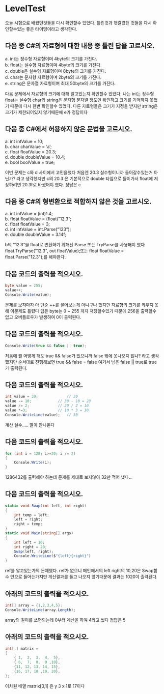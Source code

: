 # LevelTest
오늘 시험으로 배웠던것들을 다시 확인할수 있었다.
틀린것과 햇갈렸던 것들을 다시 확인할수있는 좋은 타이밍이라고 생각한다.

## 다음 중 C#의 자료형에 대한 내용 중 틀린 답을 고르시오. 
a. int는 정수형 자료형이며 4byte의 크기를 가진다.<br/>
b. float는 실수형 자료형이며 4byte의 크기를 가진다.<br/>
c. double은 실수형 자료형이며 8byte의 크기를 가진다. <br/>
d. char는 문자형 자료형이며 2byte의 크기를 가진다. <br/>
e. string은 문자열 자료형이며 최대 50byte의 크기를 가진다.<br/> 

다음 문제에서 자료형의 크기에 대해 알고있는지 확인할수 있었다. 나는 int는 정수형 float는 실수형
char와 string은 문자형 문자열 정도만 확인하고 크기를 기억하지 못했기 때문에 다시 한번 확인할수 있었다.
다른 자료형들은 크기가 지정을 받지만 string은 크기가 제한되어있지 않기때문에 e가 정답이다

## 다음 중 C#에서 허용하지 않은 문법을 고르시오. 
a. int intValue = 10; <br/> 
b. char charValue = ‘a’; <br/> 
c. float floatValue = 20.3; <br/> 
d. double doubleValue = 10.4; <br/> 
e. bool boolValue = true; <br/> 

이번 문제는 c와 d 사이에서 고민을했다 처음엔 20.3 실수형이니까 들어갈수있는거 아닌가? 라고 생각했지만
c의 20.3 은 기본적으로 double 타입으로 들어가서 float에 저장하려면 20.3f로 바꿨어야 했다. 정답은 c

## 다음 중 C#의 형변환으로 적합하지 않은 것을 고르시오. 
a. int intValue = (int)1.4; <br/>
b. float floatValue = (float)”12.3”;  <br/>
c. float floatValue = 3; <br/>
d. int intValue = int.Parse(“123”); <br/>
e. double doubleValue = 3.14f; <br/>

b의 "12.3"을 float로 변환하기 위해선 Parse 또는 TryParse를 사용해야 했다<br/>
float.TryParse("12.3", out floatValue);또는 float floatValue = float.Parse("12.3");를 해야한다.

## 다음 코드의 출력을 적으시오.
```cs
byte value = 255;
value++;
Console.Write(value);
```
문제를 보자마자 아 단순 ++를 물어보는게 아니구나 했지만 자료형의 크기를 외우지 못해 이문제도 틀렸다
답은 byte는 0 ~ 255 까지 저장할수있기 때문에 256을 출력할수없고 오버플로우가 발생하여 0이 출력된다.

## 다음 코드의 출력을 적으시오.
```cs
Console.Write(true && false || true);
```
처음에 뭘 어떻게 해도 true && false가 있으니까 false 밖에 못나오지 않나? 라고 생각했지만 순서대로 진행해보면 true && false = false 여기서 남은 false || true로 true가 출력된다.

## 다음 코드의 출력을 적으시오.
```cs
int value = 30;             // 30
value -= 10;            // 30 - 10 = 20 
value /= 2;             // 20 / 2 = 10
value *=3;              // 10 * 3 = 30
Console.WriteLine(value);   // 30
```
계산 실수..... 말이 안나온다

## 다음 코드의 출력을 적으시오.
```cs
for (int i = 128; i>=20; i /= 2)
{
    Console.Write(i);
}
```
1286432를 출력해야 하는데 문제를 제대로 보지않아 32만 적어 냈다...
## 다음 코드의 출력을 적으시오.
```cs
static void Swap(int left, int right)
{
    int temp = left;
    left = right;
    right = temp;
}
static void Main(string[] args)
{
    int left = 10;
    int right = 20;
    Swap(left, right);
    Console.WriteLine($"{left}{right}")
}
```
ref를 알고있는가의 문제였다. ref가 없으니 메인에서의 left right의 10,20은 Swap함수 안으로 들어는가지만
계산결과를 들고 나오지 않기때문에 결과는 1020이 출력된다.

## 아래의 코드의 출력을 적으시오.
```cs
int[] array = {1,2,3,4,5};
Console.WriteLine(array.Length);
```
array의 길이를 쓰면되는데 0부터 계산을 하여 4라고 썼다 정답은 5

## 아래의 코드의 출력을 적으시오.
```cs
int[,] matrix = 
{
    { 1,  2,  3,  4,  5},
    { 6,  7,  8,  9 ,10},
    {11, 12, 13, 14, 15},
    {16, 17, 18 ,19, 20},
};
```

이차원 배열 matrix[3,1] 은 y 3 x 1로 17이다 